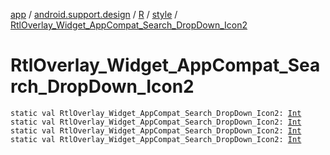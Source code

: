 [app](../../../index.md) / [android.support.design](../../index.md) / [R](../index.md) / [style](index.md) / [RtlOverlay_Widget_AppCompat_Search_DropDown_Icon2](.)

# RtlOverlay_Widget_AppCompat_Search_DropDown_Icon2

`static val RtlOverlay_Widget_AppCompat_Search_DropDown_Icon2: `[`Int`](https://kotlinlang.org/api/latest/jvm/stdlib/kotlin/-int/index.html)
`static val RtlOverlay_Widget_AppCompat_Search_DropDown_Icon2: `[`Int`](https://kotlinlang.org/api/latest/jvm/stdlib/kotlin/-int/index.html)
`static val RtlOverlay_Widget_AppCompat_Search_DropDown_Icon2: `[`Int`](https://kotlinlang.org/api/latest/jvm/stdlib/kotlin/-int/index.html)
`static val RtlOverlay_Widget_AppCompat_Search_DropDown_Icon2: `[`Int`](https://kotlinlang.org/api/latest/jvm/stdlib/kotlin/-int/index.html)